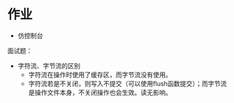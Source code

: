 # 作业

- 仿控制台

面试题：

- 字符流、字节流的区别
  - 字符流在操作时使用了缓存区，而字节流没有使用。
  - 字符流若是不关闭，则写入不提交（可以使用flush函数提交）；而字节流是操作文件本身，不关闭操作也会生效。读无影响。

